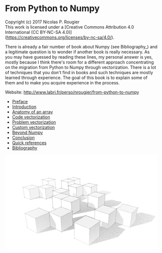 # From Python to Numpy
Copyright (c) 2017 Nicolas P. Rougier  
This work is licensed under a
[Creative Commons Attribution 4.0 International (CC BY-NC-SA 4.0)]
(https://creativecommons.org/licenses/by-nc-sa/4.0/).

There is already a fair number of book about Numpy (see Bibliography_) and a
legitimate question is to wonder if another book is really necessary. As you
may have guessed by reading these lines, my personal answer is yes, mostly
because I think there's room for a different approach concentrating on the
migration from Python to Numpy through vectorization. There is a lot of
techniques that you don't find in books and such techniques are mostly learned
through experience. The goal of this book is to explain some of them and to
make you acquire experience in the process.

Website: http://www.labri.fr/perso/nrougier/from-python-to-numpy

* [Preface](01-preface.rst)
* [Introduction](02-introduction.rst)
* [Anatomy of an array](03-anatomy.rst)
* [Code vectorization](04-code-vectorization.rst)
* [Problem vectorization](05-problem-vectorization.rst)
* [Custom vectorization](06-custom-vectorization.rst)
* [Beyond Numpy](07-beyond-numpy.rst)
* [Conclusion](08-conclusion.rst)
* [Quick references](09-quick-reference.rst)
* [Bibliography](10-bibliography.rst)

![](data/cubes.png)
